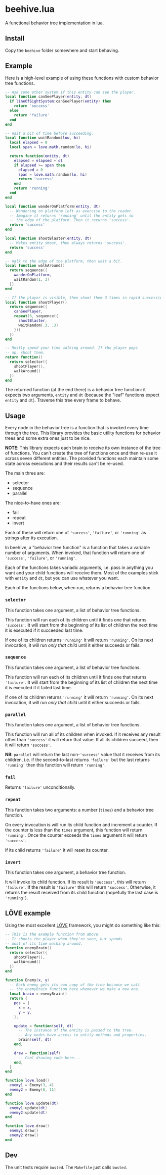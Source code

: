 # beehive.lua

A functional behavior tree implementation in lua.

## Install

Copy the `beehive` folder somewhere and start behaving.

## Example

Here is a high-level example of using these functions with custom behavior tree functions.

```lua
-- Ask some other system if this entity can see the player.
local function canSeePlayer(entity, dt)
  if lineOfSightSystem:canSeePlayer(entity) then
    return 'success'
  else
    return 'failure'
  end
end

-- Wait a bit of time before succeeding.
local function waitRandom(low, hi)
  local elapsed = 0
  local span = love.math.random(lo, hi)

  return function(entity, dt)
    elapsed = elapsed + dt
    if elapsed >= span then
      elapsed = 0
      span = love.math.random(lo, hi)
      return 'success'
    end
    return 'running'
  end
end

local function wanderOnPlatform(entity, dt)
  -- Wandering on platform left as exercise to the reader.
  -- Imagine it returns 'running' until the entity gets to
  -- the edge of the platform. Then it returns 'success'.
  return 'success'
end

local function shootBlaster(entity, dt)
  -- Makes entity shoot, then always returns 'success'.
  return 'success'
end

-- Walk to the edge of the platform, then wait a bit.
local function walkAround()
  return sequence({
    wanderOnPlatform,
    waitRandom(1, 3)
  })
end

-- If the player is visible, then shoot them 3 times in rapid succession.
local function shootPlayer()
  return sequence({
    canSeePlayer,
    repeat(3, sequence({
      shootBlaster,
      waitRandom(.3, .3)
    }))
  })
end

-- Mostly spend your time walking around. If the player pops
-- up, shoot them.
return function()
  return selector({
    shootPlayer(),
    walkAround()
  })
end
```

The returned function (at the end there) is a behavior tree function: it expects two arguments, `entity` and `dt` (because the "leaf" functions expect `entity` and `dt`). Traverse this tree every frame to behave.

## Usage

Every node in the behavior tree is a function that is invoked every time through the tree. This library provides the basic utility functions for behavior trees and some extra ones just to be nice.

**NOTE**: This library expects each brain to receive its own instance of the tree of functions. You can't create the tree of functions once and then re-use it across seven different entities. The provided functions each maintain some state across executions and their results can't be re-used.

The main three are:

* selector
* sequence
* parallel

The nice-to-have ones are:

* fail
* repeat
* invert

Each of these will return one of `'success'`, `'failure'`, or `'running'` as strings after its execution.

In beehive, a "behavior tree function" is a function that takes a variable number of arguments. When invoked, that function will return one of `'success'`, `'failure'`, or `'running'`.

Each of the functions takes variadic arguments, i.e. pass in anything you want and your child functions will receive them. Most of the examples stick with `entity` and `dt`, but you can use whatever you want.

Each of the functions below, when run, returns a behavior tree function.

### `selector`

This function takes one argument, a list of behavior tree functions.

This function will run each of its children until it finds one that returns `'success'`. It will start from the beginning of its list of children the next time it is executed if it succeeded last time.

If one of its children returns `'running'` it will return `'running'`. On its next invocation, it will run *only that child* until it either succeeds or fails.

### `sequence`

This function takes one argument, a list of behavior tree functions.

This function will run each of its children until it finds one that returns `'failure'`. It will start from the beginning of its list of children the next time it is executed if it failed last time.

If one of its children returns `'running'` it will return `'running'`. On its next invocation, it will run *only that child* until it either succeeds or fails.

### `parallel`

This function takes one argument, a list of behavior tree functions.

This function will run all of its children when invoked. If it receives any result other than `'success'` it will return that value. If all its children succeed, then it will return `'success'`.

**NB**: `parallel` will return the last non-`'success'` value that it receives from its children, i.e. if the second-to-last returns `'failure'` but the last returns `'running'` then this function will return `'running'`.

### `fail`

Returns `'failure'` unconditionally.

### `repeat`

This function takes two arguments: a number (`times`) and a behavior tree function.

On every invocation is will run its child function and increment a counter. If the counter is less than the `times` argument, this function will return `'running'`. Once the counter exceeds the `times` argument it will return `'success'`.

If its child returns `'failure'` it will reset its counter.

### `invert`

This function takes one argument, a behavior tree function.

It will invoke its child function. If its result is `'success'`, this will return `'failure'`. If the result is `'failure'` this will return `'success'`. Otherwise, it returns the result received from its child function (hopefully the last case is `'running'`).

## LÖVE example

Using the most excellent [LÖVE](https://love2d.org) framework, you might do something like this:

```lua
-- This is the example function from above.
-- It shoots the player when they're seen, but spends
-- most of its time walking around.
function enemyBrain()
  return selector({
    shootPlayer(),
    walkAround()
  })
end

function Enemy(x, y)
  -- Each enemy gets its own copy of the tree because we call
  -- the enemyBrain function here whenever we make a new one.
  local brain = enemyBrain()
  return {
    pos = {
      x = x,
      y = y,
    },

    update = function(self, dt)
      -- The instance of the entity is passed to the tree.
      -- Any nodes have access to entity methods and properties.
      brain(self, dt)
    end,

    draw = function(self)
      -- Cool drawing code here...
    end,
  }
end

function love.load()
  enemy1 = Enemy(3, 4)
  enemy2 = Enemy(8, 11)
end

function love.update(dt)
  enemy1:update(dt)
  enemy2:update(dt)
end

function love.draw()
  enemy1:draw()
  enemy2:draw()
end
```

## Dev

The unit tests require `busted`. The `Makefile` just calls `busted`.
